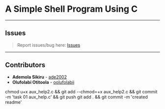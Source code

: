 # A Simple Shell Program Using C

---

## Issues

> Report issues/bug here: [Issues](https://github.com/oolufolabii/simple_shell/issues)

---

## Contributors

+ **Ademola Sikiru** - [ade2002](https://github.com/Ade2002/)
+ **Olufolabi Otitoola** - [oolufolabii](github.com/oolufolabii/)


chmod u+x aux_help2.c && git add --chmod=+x aux_help2.c && git commit -m 'task 01 aux_help.c' && git push
git add . && git commit -m 'created readme'
